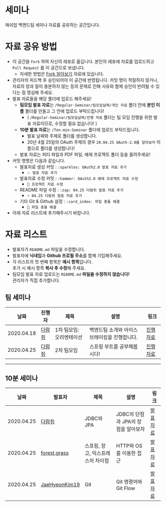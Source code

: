 # 세미나
매쉬업 백엔드팀 세미나 자료를 공유하는 공간입니다.

# 자료 공유 방법
* 이 공간을 `Fork` 하여 자신의 레포로 옮깁니다. 본인의 레포에 자료를 업로드하고 `Pull Request` 를 이 공간으로 보냅니다.
  * 자세한 방법은 [Fork 알아보기](https://github.com/mash-up-kr/Backend_9th_Seminar/tree/master/Regular-Seminar/20.04.18%201차%20팀모임/진행%20자료/from%20FORK%20to%20PR.md) 자료에 있습니다.
* 관리자의 피드백 후 승인되어야 이 공간에 반영됩니다. 커밋 명이 적절하지 않거나, 자료의 양과 질이 충분하지 않는 등의 문제로 인해 사유와 함께 승인이 반려될 수 있다는 점 명심해 주세요.
* 발표 자료들을 해당 폴더에 업로드 해주세요!
  * **팀모임 발표 자료**는 `/Regular-Seminar/팀모임날짜/개인 자료` 폴더 안에 **본인 이름** 폴더를 만들고 그 안에 업로드 부탁드립니다!
    * ( `/Regular-Seminar/팀모임날짜/진행 자료` 폴더는 팀 모임 진행을 위한 발표 자료이므로, 수정할 필요 없습니다! )
  * **10분 발표 자료**는 `/Ten-min-Seminar` 폴더에 업로드 부탁드립니다.
    * 발표 날짜와 주제로 폴더를 생성합니다.
    * 20년 4월 25일의 OAuth 주제의 경우 `20.04.25 OAuth-2.0를 알아보자` 이름으로 폴더를 생성합니다!
  * 발표 자료는 피티 파일과 PDF 파일, 예제 프로젝트 폴더 등을 올려주세요!
* 커밋 명명은 다음과 같습니다.
  * 발표자료 생성 커밋 : `:sparkles: OAuth2.0 발표 자료 추가`
    * `✨ 발표 자료 추가`
  * 발표자료 수정 커밋 : `:hammer: OAuth2.0 예제 프로젝트 자료 수정`
    * `🔨 프로젝트 자료 수정`
  * README 파일 수정 : `:zap: 04.25 다람쥐 발표 자료 추가`
    * `⚡️ 04.25 다람쥐 발표 자료 추가`
  * 기타 Git & Github 설정 : `:card_index: 파일 충돌 해결`
    * `📇 파일 충돌 해결`
* 아래 자료 리스트에 추가해주시기 바랍니다.

# 자료 리스트

* 발표자가 `README.md` 파일을 수정합니다.
* 발표자에 **닉네임**과 **Github 프로필 주소**를 함께 기입해주세요.
* 각 리스트의 첫 번째 항목은 **예시 항목**입니다.  
추가 시 예시 항목 **복사 후 수정**해 주세요.
* 팀모임 발표 자료 업로드는 `README.md` **파일을 수정하지 않습니다!**  
관리자가 직접 추가합니다.

## 팀 세미나
|날짜|진행자|제목|설명|링크|
|---|---|---|---|---|
|2020.04.18|[다람쥐](https://github.com/kor-Chipmunk)|1차 팀모임: 오리엔테이션|백엔드팀 소개와 아이스브레이킹을 진행합니다.|[진행 자료](./Regular-Seminar/20.04.18%201차%20팀모임/진행%20자료/매쉬업백엔드팀오티.pdf)|
|2020.04.25|[다람쥐](https://github.com/kor-Chipmunk)|2차 팀모임|스프링 부트를 공부해봅시다!|[진행 자료](./Regular-Seminar/20.04.25%202차%20팀모임/진행%20자료/매쉬업백엔드팀2차모임.pdf)|

---

## 10분 세미나
|날짜|발표자|제목|설명|링크|
|---|---|---|---|---|
|2020.04.25|[다람쥐](https://github.com/kor-Chipmunk)|JDBC와 JPA|JDBC의 단점과 JPA의 장점을 알아보자|[발표 자료](./Ten-min/Seminar/20.04.25%20JPA와%20JDBC/JPA와JDBC.pdf)|
|2020.04.25|[forest.grass](https://github.com/korea8378)|스프링, 장고, 익스프레스의 차이점|HTTP와 OS를 이용한 접근|[발표 자료](./Ten-min-Seminar/20.04.25%20스프링%2C%20장고%2C%20익스프레스(노드)의%20차이점%20-%20HTTP와%20OS를%20이용한%20접근/스프링%2C%20장고%2C%20익스프레스(노드)의%20차이점%20-%20HTTP와%20OS를%20이용한%20접근.pdf)|
|2020.04.25|[JaeHyeonKim19](https://github.com/JaeHyeonKim19)|Git|Git 명령어와 Git Flow|[발표 자료](./Ten-min-Seminar/20.04.25%20Git/20200425git.pdf)|